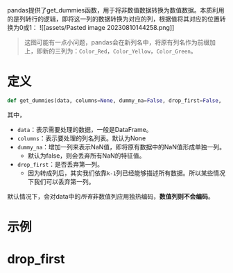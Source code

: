 pandas提供了get_dummies函数，用于将非数值数据转换为数值数据。本质利用的是列转行的逻辑，即将这一列的数据转换为对应的列，根据值将其对应的位置转换为0或1：
![[assets/Pasted image 20230810144258.png]]
> 这图可能有一点小问题，pandas会在新列名中，将原有列名作为前缀加上，即新的三列为：`Color_Red`，`Color_Yellow`，`Color_Green`。
# 定义
```python
def get_dummies(data, columns=None, dummy_na=False, drop_first=False, ...)
```
其中，
- `data`：表示需要处理的数据，一般是DataFrame。
- `columns`：表示要处理的列名列表。默认为None
- `dummy_na`：增加一列来表示NaN值，即将原有数据中的NaN值形成单独一列。
	- 默认为false，则会丢弃所有NaN的特征值。
- `drop_first`：是否丢弃第一列。
	- 因为转成列后，其实我们依靠`k-1`列已经能够描述所有数据。所以某些情况下我们可以丢弃第一列。

默认情况下，会对data中的*所有*非数值列应用独热编码，**数值列则不会编码**。

# 示例



# drop_first